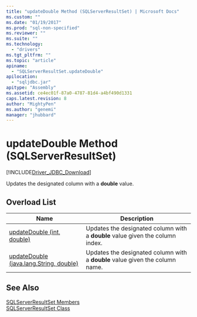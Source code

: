 ```yaml
---
title: "updateDouble Method (SQLServerResultSet) | Microsoft Docs"
ms.custom: ""
ms.date: "01/19/2017"
ms.prod: "sql-non-specified"
ms.reviewer: ""
ms.suite: ""
ms.technology: 
  - "drivers"
ms.tgt_pltfrm: ""
ms.topic: "article"
apiname: 
  - "SQLServerResultSet.updateDouble"
apilocation: 
  - "sqljdbc.jar"
apitype: "Assembly"
ms.assetid: ce4ec01f-87a0-4787-81d4-a4bf490d1331
caps.latest.revision: 8
author: "MightyPen"
ms.author: "genemi"
manager: "jhubbard"
---
```

# updateDouble Method (SQLServerResultSet)
[!INCLUDE[Driver_JDBC_Download](../../../includes/driver_jdbc_download.md)]

  Updates the designated column with a **double** value.  
  
## Overload List  
  
|Name|Description|  
|----------|-----------------|  
|[updateDouble (int, double)](../../../connect/jdbc/reference/updatedouble-method-int-double.md)|Updates the designated column with a **double** value given the column index.|  
|[updateDouble (java.lang.String, double)](../../../connect/jdbc/reference/updatedouble-method-java-lang-string-double.md)|Updates the designated column with a **double** value given the column name.|  
  
## See Also  
 [SQLServerResultSet Members](../../../connect/jdbc/reference/sqlserverresultset-members.md)   
 [SQLServerResultSet Class](../../../connect/jdbc/reference/sqlserverresultset-class.md)  
  
  